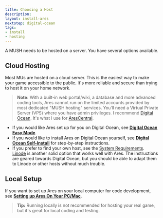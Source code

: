 ```yaml
---
title: Choosing a Host
description:
layout: install-ares
nextstep: digital-ocean
tags: 
- install
- hosting
---
```


A MUSH needs to be hosted on a server.  You have several options available.

## Cloud Hosting

Most MUs are hosted on a cloud server.  This is the easiest way to make your game accessible to the public.  It's more reliable and secure than trying to host it on your home network.  

> <i class="fa fa-exclamation-triangle"></i> **Note:** With a built-in web portal/wiki, a database and more advanced coding tools, Ares cannot run on the limited accounts provided by most dedicated "MUSH hosting" services.  You'll need a Virtual Private Server (VPS) where you have admin privileges.  I recommend [Digital Ocean](http://www.digitalocean.com/?refcode=5c07173bc1f2).  It's what I use for [AresCentral](/arescentral).  

* If you would like Ares set up for you on Digital Ocean, see **[Digital Ocean Easy Mode](/tutorials/install/easy-mode)**.
* If you would like to install Ares on Digital Ocean yourself, see **[Digital Ocean Self-Install](/tutorials/install/digital-ocean)** for step-by-step instructions.
* If you prefer to find your own host, see the [System Requirements](/tutorials/install/system-requirements).  [Linode](https://www.linode.com/?r=80bc21df5f92ff5773de26419237b57a203623bd) is another solid option that works well with Ares.  The instructions are geared towards Digital Ocean, but you should be able to adapt them to Linode or other hosts without much trouble.

## Local Setup

If you want to set up Ares on your local computer for code development, see **[Setting up Ares On Your PC/Mac](/tutorials/code/local-setup)**.  

> <i class="fa fa-info-circle"></i> **Tip:** Running locally is not recommended for hosting your real game, but it's great for local coding and testing.
